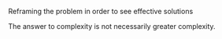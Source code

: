 Reframing the problem in order to see effective solutions

The answer to complexity is not necessarily greater complexity.

